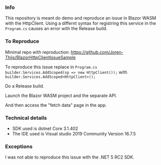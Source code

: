 ### Info

This repository is meant do demo and reproduce an issue in Blazor WASM with the HttpClient. Using a differnt syntax for registring this service in the `Program.cs` causes an error with the Release build.

### To Reproduce

Minimal repo with reproduction: https://github.com/Joren-Thijs/BlazorHttpClientIssueSample

To reproduce this issue replace in `Program.cs`
`builder.Services.AddScoped(sp => new HttpClient());` with
`builder.Services.AddScoped<HttpClient>();`

Do a Release build.

Launch the Blazor WASM project and the separate API.

And then access the "fetch data" page in the app.

### Technical details

-   SDK used is dotnet Core 3.1.402
-   The IDE used is Visual studio 2019 Community Version 16.7.5

### Exceptions

I was not able to reproduce this issue with the .NET 5 RC2 SDK.
